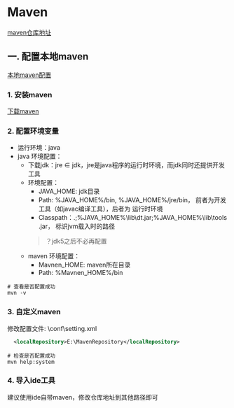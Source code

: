 # Maven
[maven仓库地址](https://mvnrepository.com/)

## 一. 配置本地maven
[本地maven配置](https://blog.csdn.net/liu_shi_jun/article/details/78733633)
### 1. 安装maven  
[下载maven](http://maven.apache.org/)
### 2. 配置环境变量
- 运行环境：java
- java 环境配置：
   - 下载jdk：jre ∈ jdk，jre是java程序的运行时环境，而jdk同时还提供开发工具
   - 环境配置：
       - JAVA_HOME: jdk目录
       - Path: %JAVA_HOME%/bin, %JAVA_HOME%/jre/bin， 前者为开发工具（如javac编译工具），后者为   运行时环境
       - Classpath：.;%JAVA_HOME%\lib\dt.jar;%JAVA_HOME%\lib\tools.jar， 标识jvm载入时的路径
       > ？jdk5之后不必再配置
  - maven 环境配置：
     - Mavnen_HOME: maven所在目录
     - Path: %Mavnen_HOME%/bin
      
```shell
# 查看是否配置成功
mvn -v
```
### 3. 自定义maven  
修改配置文件: \conf\setting.xml
```xml
  <localRepository>‪E:\MavenRepository</localRepository>
```

```shell
# 检查是否配置成功
mvn help:system
```

### 4. 导入ide工具

建议使用ide自带maven，修改仓库地址到其他路径即可
